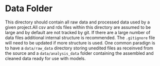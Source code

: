 # Data Folder

This directory should contain all raw data and processed data used by a given project.All csv and rds files within this directory are assumed to be large and by default are not tracked by git. If there
are a large number of data files additional internal structure is recommended. The `.gitignore` file will need to be 
updated if more structure is used. One common paradign is to have a `data/raw_data` directory storing unedited files
as receinved from the source and a `data/analysis_data` folder containing the assembled and cleaned data ready for use with
models.

